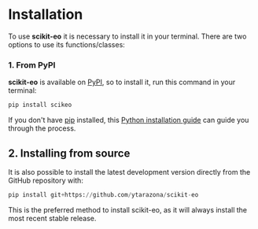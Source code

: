 <!-- #region -->
# **Installation**

To use **scikit-eo** it is necessary to install it in your terminal. There are two options to use its functions/classes:

### 1. From PyPI

**scikit-eo** is available on [PyPI](https://pypi.org/project/scikeo/), so to install it, run this command in your terminal:

```python
pip install scikeo
```

If you don't have [pip](https://pip.pypa.io) installed, this [Python installation guide](http://docs.python-guide.org/en/latest/starting/installation/) can guide you through the process.


## 2. Installing from source

It is also possible to install the latest development version directly from the GitHub repository with:

```python
pip install git+https://github.com/ytarazona/scikit-eo
```
This is the preferred method to install scikit-eo, as it will always install the most recent stable release.
<!-- #endregion -->
